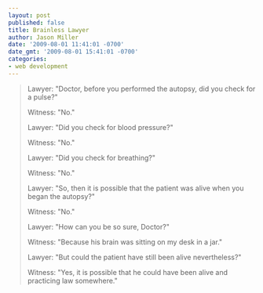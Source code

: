 ```yaml
---
layout: post
published: false
title: Brainless Lawyer
author: Jason Miller
date: '2009-08-01 11:41:01 -0700'
date_gmt: '2009-08-01 15:41:01 -0700'
categories:
- web development
---
```


> Lawyer: "Doctor, before you performed the autopsy, did you check for a pulse?"
>
> Witness: "No."
>
> Lawyer: "Did you check for blood pressure?"
>
> Witness: "No."
>
> Lawyer: "Did you check for breathing?"
>
> Witness: "No."
>
> Lawyer: "So, then it is possible that the patient was alive when you began the autopsy?"
>
> Witness: "No."
>
> Lawyer: "How can you be so sure, Doctor?"
>
> Witness: "Because his brain was sitting on my desk in a jar."
>
> Lawyer: "But could the patient have still been alive nevertheless?"
>
> Witness: "Yes, it is possible that he could have been alive and practicing law somewhere."
